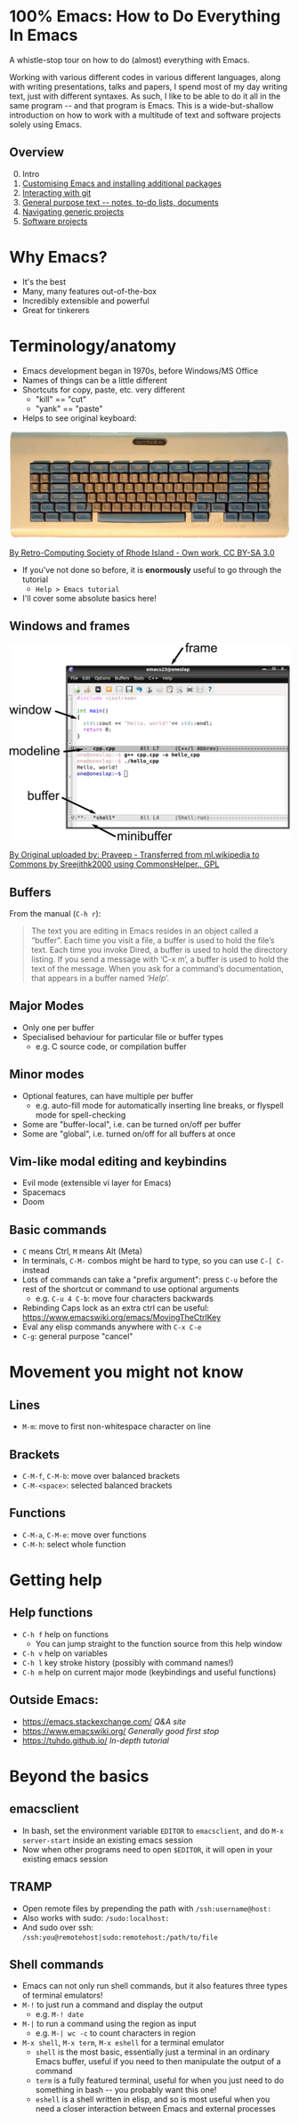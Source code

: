 # 100% Emacs: How to Do Everything In Emacs

A whistle-stop tour on how to do (almost) everything with Emacs.

Working with various different codes in various different languages, along with writing
presentations, talks and papers, I spend most of my day writing text, just with different
syntaxes. As such, I like to be able to do it all in the same program -- and that program
is Emacs. This is a wide-but-shallow introduction on how to work with a multitude of text
and software projects solely using Emacs.

## Overview

0. Intro
1. [Customising Emacs and installing additional packages](1-packages.org)
2. [Interacting with git](2-magit.org)
3. [General purpose text -- notes, to-do lists, documents](3-org_tutorial.org)
4. [Navigating generic projects](4-helm_and_projectile.org)
5. [Software projects](5-programming_languages.org)

# Why Emacs?

- It's the best
- Many, many features out-of-the-box
- Incredibly extensible and powerful
- Great for tinkerers

# Terminology/anatomy

- Emacs development began in 1970s, before Windows/MS Office
- Names of things can be a little different
- Shortcuts for copy, paste, etc. very different
	- "kill" == "cut"
	- "yank" == "paste"
- Helps to see original keyboard:

![Space-cadet](Space-cadet.jpg)

[By Retro-Computing Society of Rhode Island - Own work, CC BY-SA 3.0](https://commons.wikimedia.org/w/index.php?curid=3388741)

- If you've not done so before, it is **enormously** useful to go through the tutorial
	- `Help > Emacs tutorial`
- I'll cover some absolute basics here!

## Windows and frames

![Cpp_in_GNU_emacs](Cpp_in_GNU_emacs.png)

[By Original uploaded by: Praveep - Transferred from ml.wikipedia to Commons by Sreejithk2000 using CommonsHelper., GPL](https://commons.wikimedia.org/w/index.php?curid=12584006)

## Buffers

From the manual (`C-h r`):

> The text you are editing in Emacs resides in an object called a
> “buffer”.  Each time you visit a file, a buffer is used to hold the
> file’s text.  Each time you invoke Dired, a buffer is used to hold the
> directory listing.  If you send a message with ‘C-x m’, a buffer is used
> to hold the text of the message.  When you ask for a command’s
> documentation, that appears in a buffer named ‘*Help*’.

## Major Modes

- Only one per buffer
- Specialised behaviour for particular file or buffer types
	- e.g. C source code, or compilation buffer

## Minor modes

- Optional features,  can have multiple per buffer
	- e.g. auto-fill mode for automatically inserting line breaks, or flyspell mode for spell-checking
- Some are "buffer-local", i.e. can be turned on/off per buffer
- Some are "global", i.e. turned on/off for all buffers at once

## Vim-like modal editing and keybindins

- Evil mode (extensible vi layer for Emacs)
- Spacemacs
- Doom

## Basic commands

- `C` means Ctrl, `M` means Alt (Meta)
- In terminals, `C-M-` combos might be hard to type, so you can use `C-[ C-` instead
- Lots of commands can take a "prefix argument": press `C-u` before the rest of the
  shortcut or command to use optional arguments
	- e.g. `C-u 4 C-b`: move four characters backwards
- Rebinding Caps lock as an extra ctrl can be useful:
  <https://www.emacswiki.org/emacs/MovingTheCtrlKey>
- Eval any elisp commands anywhere with `C-x C-e`
- `C-g`: general purpose "cancel"

# Movement you might not know

## Lines

- `M-m`: move to first non-whitespace character on line

## Brackets

- `C-M-f`, `C-M-b`: move over balanced brackets
- `C-M-<space>`: selected balanced brackets

## Functions

- `C-M-a`, `C-M-e`: move over functions
- `C-M-h`: select whole function

# Getting help

## Help functions

- `C-h f` help on functions
    - You can jump straight to the function source from this help window
- `C-h v` help on variables
- `C-h l` key stroke history (possibly with command names!)
- `C-h m` help on current major mode (keybindings and useful functions)

## Outside Emacs:

- <https://emacs.stackexchange.com/> *Q&A site*
- <https://www.emacswiki.org/> *Generally good first stop*
- <https://tuhdo.github.io/> *In-depth tutorial*

# Beyond the basics

## emacsclient

- In bash, set the environment variable `EDITOR` to `emacsclient`, and
  do `M-x server-start` inside an existing emacs session
- Now when other programs need to open `$EDITOR`, it will open in your
  existing emacs session

## TRAMP

- Open remote files by prepending the path with `/ssh:username@host:`
- Also works with sudo: `/sudo:localhost:`
- And sudo over ssh: `/ssh:you@remotehost|sudo:remotehost:/path/to/file`

## Shell commands

- Emacs can not only run shell commands, but it also features three types of terminal
  emulators!
- `M-!` to just run a command and display the output
	- e.g. `M-! date`
- `M-|` to run a command using the region as input
	- e.g. `M-| wc -c` to count characters in region
- `M-x shell`, `M-x term`, `M-x eshell` for a terminal emulator
	- `shell` is the most basic, essentially just a terminal in an ordinary Emacs buffer,
	  useful if you need to then manipulate the output of a command
	- `term` is a fully featured terminal, useful for when you just need to do something
	  in bash -- you probably want this one!
	- `eshell` is a shell written in elisp, and so is most useful when you need a closer
	  interaction between Emacs and external processes
